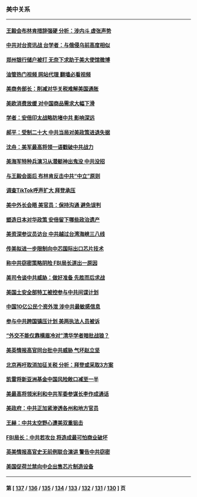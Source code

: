 ### 美中关系
---
#### [王毅会布林肯措辞强硬 分析：涉内斗 虚张声势](../../pages/nf1412576/n13778462.md?07120445) 
#### [中共对台资讯战 台学者：与俄侵乌前高度相似](../../pages/nf1412576/n13778584.md?07120445) 
#### [郑州银行储户被打 无奈下求助于美大使馆微博](../../pages/nf1412576/n13778640.md?07120445) 
#### [油管热门视频 网站代理 翻墙必看视频](http://209.222.30.114:81/youtube.html?07120445)
#### [美商务部长：削减对华关税难解美国通胀](../../pages/nf1412576/n13778090.md?07120445) 
#### [美欧消费放缓 对中国商品需求大幅下滑](../../pages/nf1412576/n13778291.md?07120445) 
#### [学者：安倍印太战略防堵中共 影响深远](../../pages/nf1412576/n13777992.md?07120445) 
#### [郝平：受制二十大 中共当局对美政策进退失据](../../pages/nf1412576/n13777900.md?07120445) 
#### [沈舟：美军最高将领一语戳破中共战力](../../pages/nf1412576/n13777387.md?07120445) 
#### [美海军特种兵演习从潜艇神出鬼没 中共没招](../../pages/nf1412576/n13771776.md?07120445) 
#### [与王毅会面后 布林肯反击中共“中立”原则](../../pages/nf1412576/n13777225.md?07120445) 
#### [调查TikTok呼声扩大 拜登承压](../../pages/nf1412576/n13777106.md?07120445) 
#### [美中外长会晤 美官员：保持沟通 避免误判](../../pages/nf1412576/n13776804.md?07120445) 
#### [塑造日本对华政策 安倍留下哪些政治遗产](../../pages/nf1412576/n13776740.md?07120445) 
#### [美资深参议员访台 中共越过台湾海峡三八线](../../pages/nf1412576/n13776415.md?07120445) 
#### [传美拟进一步限制向中芯国际出口芯片技术](../../pages/nf1412576/n13776630.md?07120445) 
#### [称中共窃密策略阴险 FBI局长道出一原因](../../pages/nf1412576/n13775989.md?07120445) 
#### [美司令谈中共威胁：做好准备 先胜而后求战](../../pages/nf1412576/n13776303.md?07120445) 
#### [美国土安全部特工被控参与中共间谍计划](../../pages/nf1412576/n13776011.md?07120445) 
#### [中国10亿公民个资外泄 涉中共最敏感信息](../../pages/nf1412576/n13775953.md?07120445) 
#### [参与中共跨国镇压计划 美两执法人员被诉](../../pages/nf1412576/n13775954.md?07120445) 
#### [“外交不能仅靠横眉冷对”清华学者暗批战狼？](../../pages/nf1412576/n13775921.md?07120445) 
#### [美英情报高官同台批中共威胁 气坏赵立坚](../../pages/nf1412576/n13775893.md?07120445) 
#### [北京再吁取消加征关税 分析：拜登或采取3方案](../../pages/nf1412576/n13775620.md?07120445) 
#### [凯雷将新亚洲基金中国风险敞口减至一半](../../pages/nf1412576/n13775841.md?07120445) 
#### [美最高将领米利和中共军委参谋长李作成通话](../../pages/nf1412576/n13775801.md?07120445) 
#### [美政府：中共正加紧渗透各州和地方官员](../../pages/nf1412576/n13775749.md?07120445) 
#### [王赫：中共太空野心遭美双重狙击](../../pages/nf1412576/n13775452.md?07120445) 
#### [FBI局长：中共若攻台 将造成最可怕商业破坏](../../pages/nf1412576/n13775202.md?07120445) 
#### [英美情报高官史无前例联合演讲 警告中共窃密](../../pages/nf1412576/n13775046.md?07120445) 
#### [美国促荷兰禁向中企出售芯片制造设备](../../pages/nf1412576/n13774751.md?07120445) 

---
#### 第 [ [137](./137.md?07120445) / [136](./136.md?07120445) / [135](./135.md?07120445) / [134](./134.md?07120445) / [133](./133.md?07120445) / [132](./132.md?07120445) / [131](./131.md?07120445) / [130](./130.md?07120445) ] 页
